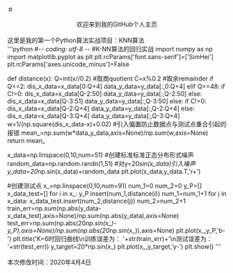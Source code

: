 ＃<center>欢迎来到我的GitHub个人主页</center>
<br/>这里是我的第一个Python算法实战项目：KNN算法
<br/>
'''python
#-*- coding: utf-8 -*-
#K-NN算法的回归实战
import numpy as np
import matplotlib.pyplot as plt
plt.rcParams['font.sans-serif']=['SimHei']
plt.rcParams['axes.unicode_minus']=False 

def distance(x):
    Q=int(x//0.2) #取商quotient
    C=x%0.2 #取余remainder
    if Q<=2:
        dis_x_data=x_data[0:Q+4]
        data_y_data=y_data[:,0:Q+4]
    elif Q>=48:
        if C!=0:
            dis_x_data=x_data[Q-2:50]
            data_y_data=y_data[:,Q-2:50]
        else:
            dis_x_data=x_data[Q-3:51]
            data_y_data=y_data[:,Q-3:50]
    else:
        if C!=0:
            dis_x_data=x_data[Q-2:Q+4]
            data_y_data=y_data[:,Q-2:Q+4]
        else:
            dis_x_data=x_data[Q-3:Q+4]
            data_y_data=y_data[:,Q-3:Q+4]
    w=1/(np.square(dis_x_data-x)+0.02) #引入偏置防止数据点与测试点重合引起的报错
    mean_=np.sum(w*data_y_data,axis=None)/np.sum(w,axis=None)
    return mean_
                
x_data=np.linspace(0,10,num=51) 
#创建标准标准正态分布形式噪声
random_data=np.random.randn(1,51) 
#对y=20*sin(x_data)引入噪声
y_data=20*np.sin(x_data)+random_data
plt.plot(x_data,y_data.T,'r+')

#创建测试点
x_=np.linspace(0,10,num=91)
num_1=0
num_2=0
y_P=[]
x_data_test=[]
for i in x_:
    y_P.insert(num_1,distance(i))
    num_1=num_1+1
for j in x_data:
    x_data_test.insert(num_2,distance(j))
    num_2=num_2+1
train_err=np.sum(np.abs(y_data-x_data_test),axis=None)/np.sum(np.abs(y_data),axis=None)
test_err=np.sum(np.abs(20*np.sin(x_)-y_P),axis=None)/np.sum(np.abs(20*np.sin(x_)),axis=None)
plt.plot(x_,y_P,'b-') 
plt.title('K=6时回归曲线\n训练误差为： '+str(train_err)+'\n测试误差为： '+str(test_err))
y_target=20*np.sin(x_) 
plt.plot(x_,y_target,'y-')
plt.show()
'''
<br/><br/>
本次修改时间：2020年4月4日
